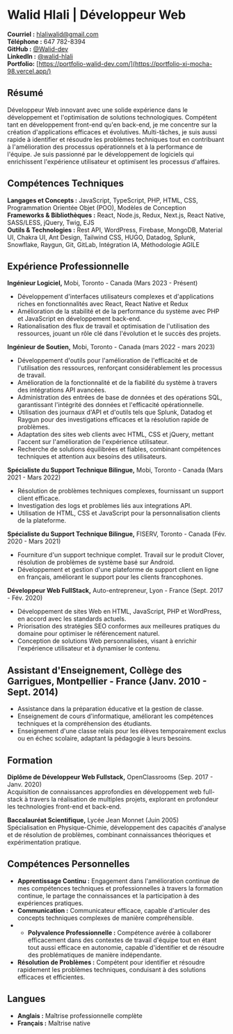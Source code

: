 # Walid Hlali | Développeur Web

**Courriel :** [hlaliwalid@gmail.com](mailto:hlaliwalid@gmail.com)  
**Téléphone :** 647 782-8394  
**GitHub :** [@Walid-dev](https://github.com/Walid-dev)  
**LinkedIn :** [@walid-hlali](https://www.linkedin.com/in/walid-hlali/)  
**Portfolio:** [https://portfolio-walid-dev.com/](https://portfolio-xi-mocha-98.vercel.app/)

## Résumé
Développeur Web innovant avec une solide expérience dans le développement et l'optimisation de solutions technologiques. Compétent tant en développement front-end qu'en back-end, je me concentre sur la création d'applications efficaces et évolutives. Multi-tâches, je suis aussi rapide à identifier et résoudre les problèmes techniques tout en contribuant à l'amélioration des processus opérationnels et à la performance de l'équipe. Je suis passionné par le développement de logiciels qui enrichissent l'expérience utilisateur et optimisent les processus d'affaires.

## Compétences Techniques
**Langages et Concepts :** JavaScript, TypeScript, PHP, HTML, CSS, Programmation Orientée Objet (POO), Modèles de Conception  
**Frameworks & Bibliothèques :** React, Node.js, Redux, Next.js, React Native, SASS/LESS, jQuery, Twig, EJS  
**Outils & Technologies :** Rest API, WordPress, Firebase, MongoDB, Material UI, Chakra UI, Ant Design, Tailwind CSS, HUGO, Datadog, Splunk, Snowflake, Raygun, Git, GitLab, Intégration IA, Méthodologie AGILE

## Expérience Professionnelle
**Ingénieur Logiciel,** Mobi, Toronto - Canada (Mars 2023 - Présent)  
- Développement d'interfaces utilisateurs complexes et d'applications riches en fonctionnalités avec React, React Native et Redux
- Amélioration de la stabilité et de la performance du système avec PHP et JavaScript en développement back-end.  
- Rationalisation des flux de travail et optimisation de l'utilisation des ressources, jouant un rôle clé dans l'évolution et le succès des projets.

**Ingénieur de Soutien,** Mobi, Toronto - Canada (mars 2022 - mars 2023)
- Développement d'outils pour l'amélioration de l'efficacité et de l'utilisation des ressources, renforçant considérablement les processus de travail.
- Amélioration de la fonctionnalité et de la fiabilité du système à travers des intégrations API avancées.
- Administration des entrées de base de données et des opérations SQL, garantissant l'intégrité des données et l'efficacité opérationnelle.
- Utilisation des journaux d'API et d'outils tels que Splunk, Datadog et Raygun pour des investigations efficaces et la résolution rapide de problèmes.
- Adaptation des sites web clients avec HTML, CSS et jQuery, mettant l'accent sur l'amélioration de l'expérience utilisateur.
- Recherche de solutions équilibrées et fiables, combinant compétences techniques et attention aux besoins des utilisateurs.

**Spécialiste du Support Technique Bilingue,** Mobi, Toronto - Canada (Mars 2021 - Mars 2022)  
- Résolution de problèmes techniques complexes, fournissant un support client efficace.  
- Investigation des logs et problèmes liés aux integrations API. 
- Utilisation de HTML, CSS et JavaScript pour la personnalisation clients de la plateforme.

**Spécialiste du Support Technique Bilingue,** FISERV, Toronto - Canada (Fév. 2020 - Mars 2021)  
- Fourniture d'un support technique complet. Travail sur le produit Clover, résolution de problèmes de système basé sur Android.  
- Développement et gestion d'une plateforme de support client en ligne en français, améliorant le support pour les clients francophones.

**Développeur Web FullStack,** Auto-entrepreneur, Lyon - France (Sept. 2017 - Fév. 2020)  
- Développement de sites Web en HTML, JavaScript, PHP et WordPress, en accord avec les standards actuels.
- Priorisation des stratégies SEO conformes aux meilleures pratiques du domaine pour optimiser le référencement naturel.
- Conception de solutions Web personnalisées, visant à enrichir l'expérience utilisateur et à dynamiser le contenu.

## Assistant d'Enseignement, Collège des Garrigues, Montpellier - France (Janv. 2010 - Sept. 2014)
- Assistance dans la préparation éducative et la gestion de classe.
- Enseignement de cours d'informatique, améliorant les compétences techniques et la compréhension des étudiants.
- Enseignement d'une classe relais pour les élèves temporairement exclus ou en échec scolaire, adaptant la pédagogie à leurs besoins.

## Formation
**Diplôme de Développeur Web Fullstack,** OpenClassrooms (Sep. 2017 - Janv. 2020)  
Acquisition de connaissances approfondies en développement web full-stack à travers la réalisation de multiples projets, explorant en profondeur les technologies front-end et back-end.

**Baccalauréat Scientifique,** Lycée Jean Monnet (Juin 2005)  
Spécialisation en Physique-Chimie, développement des capacités d'analyse et de résolution de problèmes, combinant connaissances théoriques et expérimentation pratique.

## Compétences Personnelles
- **Apprentissage Continu :** Engagement dans l'amélioration continue de mes compétences techniques et professionnelles à travers la formation continue, le partage the connaissances et la participation à des expériences pratiques.
- **Communication :** Communicateur efficace, capable d'articuler des concepts techniques complexes de manière compréhensible.
- - **Polyvalence Professionnelle :** Compétence avérée à collaborer efficacement dans des contextes de travail d'équipe tout en étant tout aussi efficace en autonomie, capable d'identifier et de résoudre des problématiques de manière indépendante.
- **Résolution de Problèmes :** Compétent pour identifier et résoudre rapidement les problèmes techniques, conduisant à des solutions efficaces et efficientes.

## Langues
- **Anglais :** Maîtrise professionnelle complète
- **Français :** Maîtrise native